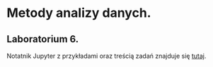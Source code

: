 # Metody analizy danych.

## Laboratorium 6.

Notatnik Jupyter z przykładami oraz treścią zadań znajduje się [tutaj](lab_06.ipynb).